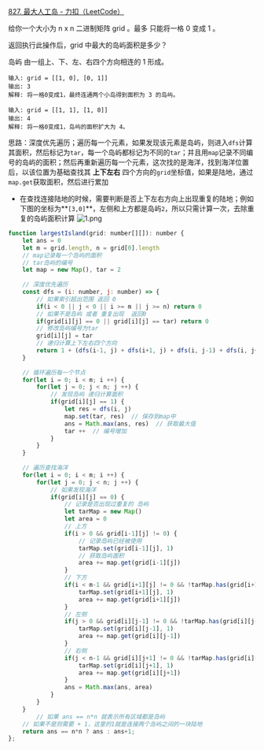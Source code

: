 [827. 最大人工岛 - 力扣（LeetCode）](https://leetcode.cn/problems/making-a-large-island/)

给你一个大小为 n x n 二进制矩阵 grid 。最多 只能将一格 0 变成 1 。

返回执行此操作后，grid 中最大的岛屿面积是多少？

岛屿 由一组上、下、左、右四个方向相连的 1 形成。

```
输入: grid = [[1, 0], [0, 1]]
输出: 3
解释: 将一格0变成1，最终连通两个小岛得到面积为 3 的岛屿。

输入: grid = [[1, 1], [1, 0]]
输出: 4
解释: 将一格0变成1，岛屿的面积扩大为 4。
```

思路：深度优先遍历；遍历每一个元素，如果发现该元素是岛屿，则进入`dfs`计算其面积，然后标记为`tar`，每一个岛屿都标记为不同的`tar`；并且用`map`记录不同编号的岛屿的面积；然后再重新遍历每一个元素，这次找的是海洋，找到海洋位置后，以该位置为基础查找其 **上下左右** 四个方向的`grid`坐标值，如果是陆地，通过`map.get`获取面积，然后进行累加

* 在查找连接陆地的时候，需要判断是否上下左右方向上出现重复的陆地；例如下图的坐标为**`[3,0]`**，左侧和上方都是岛屿`2`，所以只需计算一次，去除重复的岛屿面积计算
  ![1.png](https://pic.leetcode-cn.com/1663464520-RdSchW-1.png)

```javascript
function largestIsland(grid: number[][]): number {
    let ans = 0
    let m = grid.length, n = grid[0].length
    // map记录每一个岛屿的面积  
    // tar岛屿的编号
    let map = new Map(), tar = 2
		
    // 深度优先遍历
    const dfs = (i: number, j: number) => {
      	// 如果索引超出范围 返回 0
        if(i < 0 || j < 0 || i >= m || j >= n) return 0	
      	// 如果不是岛屿 或者 重复出现  返回0
        if(grid[i][j] == 0 || grid[i][j] == tar) return 0
      	// 修改岛屿编号为tar
        grid[i][j] = tar
      	// 递归计算上下左右四个方向
        return 1 + (dfs(i-1, j) + dfs(i+1, j) + dfs(i, j-1) + dfs(i, j+1))
    }
		
    // 循环遍历每一个节点
    for(let i = 0; i < m; i ++) {
        for(let j = 0; j < n; j ++) {
          	// 发现岛屿 递归计算面积
            if(grid[i][j] == 1) {
                let res = dfs(i, j) 
                map.set(tar, res)  // 保存到map中
                ans = Math.max(ans, res)  // 获取最大值
                tar ++  // 编号增加
            }
        }
    }
		
  	// 遍历查找海洋
    for(let i = 0; i < m; i ++) {
        for(let j = 0; j < n; j ++) {
          	// 如果发现海洋
            if(grid[i][j] == 0) {
              	// 记录是否出现过重复的 岛屿
                let tarMap = new Map()
                let area = 0
                // 上方
                if(i > 0 && grid[i-1][j] != 0) {
                  	// 记录岛屿已经被使用
                    tarMap.set(grid[i-1][j], 1)
                  	// 获取岛屿面积
                    area += map.get(grid[i-1][j])
                }
              	// 下方
                if(i < m-1 && grid[i+1][j] != 0 && !tarMap.has(grid[i+1][j])) {
                    tarMap.set(grid[i+1][j], 1)
                    area += map.get(grid[i+1][j])
                }
              	// 左侧
                if(j > 0 && grid[i][j-1] != 0 && !tarMap.has(grid[i][j-1])) {
                    tarMap.set(grid[i][j-1], 1)
                    area += map.get(grid[i][j-1])
                }	
              	// 右侧
                if(j < n-1 && grid[i][j+1] != 0 && !tarMap.has(grid[i][j+1])) {
                    tarMap.set(grid[i][j+1], 1)
                    area += map.get(grid[i][j+1])
                }
                ans = Math.max(ans, area)
            }
        }
    }
		// 如果 ans == n*n 就表示所有区域都是岛屿
  	// 如果不是则需要 + 1，这里的1就是连接两个岛屿之间的一块陆地
    return ans == n*n ? ans : ans+1;
};
```

